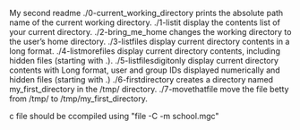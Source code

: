 My second readme
./0-current_working_directory prints the absolute path name of the current working directory.
./1-listit display the contents list of your current directory.
./2-bring_me_home  changes the working directory to the user’s home directory.
./3-listfiles display current directory contents in a long format.
./4-listmorefiles display current directory contents, including hidden files (starting with .).
./5-listfilesdigitonly display current directory contents with Long format, user and group IDs displayed numerically and hidden files (starting with .)
./6-firstdirectory creates a directory named my_first_directory in the /tmp/ directory.
./7-movethatfile move the file betty from /tmp/ to /tmp/my_first_directory.

c file should be ccompiled using "file -C -m school.mgc"
